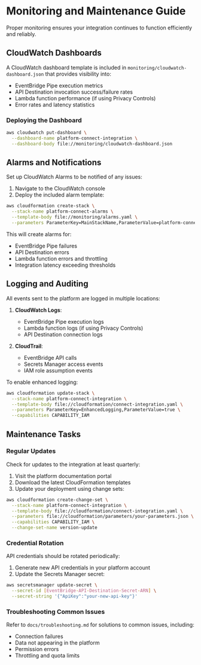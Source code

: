 # Monitoring and Maintenance Guide

Proper monitoring ensures your integration continues to function efficiently and reliably.

## CloudWatch Dashboards

A CloudWatch dashboard template is included in `monitoring/cloudwatch-dashboard.json` that provides visibility into:

- EventBridge Pipe execution metrics
- API Destination invocation success/failure rates
- Lambda function performance (if using Privacy Controls)
- Error rates and latency statistics

### Deploying the Dashboard

```bash
aws cloudwatch put-dashboard \
  --dashboard-name platform-connect-integration \
  --dashboard-body file://monitoring/cloudwatch-dashboard.json
```

## Alarms and Notifications

Set up CloudWatch Alarms to be notified of any issues:

1. Navigate to the CloudWatch console
2. Deploy the included alarm template:
```bash
aws cloudformation create-stack \
  --stack-name platform-connect-alarms \
  --template-body file://monitoring/alarms.yaml \
  --parameters ParameterKey=MainStackName,ParameterValue=platform-connect-integration
```

This will create alarms for:
- EventBridge Pipe failures
- API Destination errors
- Lambda function errors and throttling
- Integration latency exceeding thresholds

## Logging and Auditing

All events sent to the platform are logged in multiple locations:

1. **CloudWatch Logs**: 
   - EventBridge Pipe execution logs
   - Lambda function logs (if using Privacy Controls)
   - API Destination connection logs

2. **CloudTrail**:
   - EventBridge API calls
   - Secrets Manager access events
   - IAM role assumption events

To enable enhanced logging:
```bash
aws cloudformation update-stack \
  --stack-name platform-connect-integration \
  --template-body file://cloudformation/connect-integration.yaml \
  --parameters ParameterKey=EnhancedLogging,ParameterValue=true \
  --capabilities CAPABILITY_IAM
```

## Maintenance Tasks

### Regular Updates

Check for updates to the integration at least quarterly:

1. Visit the platform documentation portal
2. Download the latest CloudFormation templates
3. Update your deployment using change sets:
```bash
aws cloudformation create-change-set \
  --stack-name platform-connect-integration \
  --template-body file://cloudformation/connect-integration.yaml \
  --parameters file://cloudformation/parameters/your-parameters.json \
  --capabilities CAPABILITY_IAM \
  --change-set-name version-update
```

### Credential Rotation

API credentials should be rotated periodically:

1. Generate new API credentials in your platform account
2. Update the Secrets Manager secret:
```bash
aws secretsmanager update-secret \
  --secret-id [EventBridge-API-Destination-Secret-ARN] \
  --secret-string '{"ApiKey":"your-new-api-key"}'
```

### Troubleshooting Common Issues

Refer to `docs/troubleshooting.md` for solutions to common issues, including:

- Connection failures
- Data not appearing in the platform
- Permission errors
- Throttling and quota limits
